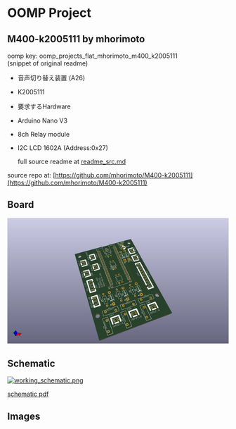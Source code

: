 # OOMP Project  
## M400-k2005111  by mhorimoto  
  
oomp key: oomp_projects_flat_mhorimoto_m400_k2005111  
(snippet of original readme)  
  
- 音声切り替え装置 (A26)  
- K2005111  
  
- 要求するHardware  
  
- Arduino Nano V3  
- 8ch Relay module  
- I2C LCD 1602A (Address:0x27)  
  
  
  
  full source readme at [readme_src.md](readme_src.md)  
  
source repo at: [https://github.com/mhorimoto/M400-k2005111](https://github.com/mhorimoto/M400-k2005111)  
## Board  
  
[![working_3d.png](working_3d_600.png)](working_3d.png)  
## Schematic  
  
[![working_schematic.png](working_schematic_600.png)](working_schematic.png)  
  
[schematic pdf](working_schematic.pdf)  
## Images  
